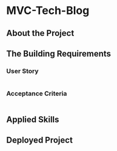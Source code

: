 # MVC-Tech-Blog

## About the Project

## The Building Requirements
### User Story
````

````

### Acceptance Criteria
````

````

## Applied Skills

## Deployed Project